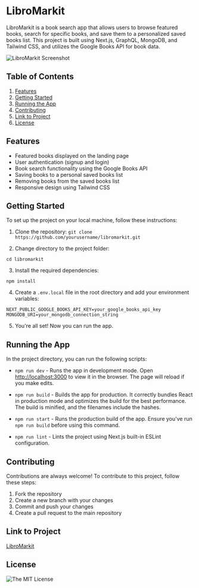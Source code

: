 # LibroMarkit 

LibroMarkit is a book search app that allows users to browse featured books, search for specific books, and save them to a personalized saved books list. This project is built using Next.js, GraphQL, MongoDB, and Tailwind CSS, and utilizes the Google Books API for book data.

![LibroMarkit Screenshot](![LibroMarkiit_screenshot](https://user-images.githubusercontent.com/103149149/233176595-b93eceeb-210b-4b68-9e16-4db4e5bf3605.png))

## Table of Contents

1. [Features](#features)
2. [Getting Started](#getting-started)
3. [Running the App](#running-the-app)
4. [Contributing](#contributing)
5. [Link to Project](#link-to-project)
6. [License](#license)

## Features

- Featured books displayed on the landing page
- User authentication (signup and login)
- Book search functionality using the Google Books API
- Saving books to a personal saved books list
- Removing books from the saved books list
- Responsive design using Tailwind CSS

## Getting Started

To set up the project on your local machine, follow these instructions:

1. Clone the repository:
`git clone https://github.com/yourusername/libromarkit.git`

2. Change directory to the project folder:

`cd libromarkit`

3. Install the required dependencies:

`npm install`

4. Create a `.env.local` file in the root directory and add your environment variables:

`NEXT_PUBLIC_GOOGLE_BOOKS_API_KEY=your_google_books_api_key`
`MONGODB_URI=your_mongodb_connection_string`


5. You're all set! Now you can run the app.

## Running the App

In the project directory, you can run the following scripts:

- `npm run dev` - Runs the app in development mode. Open [http://localhost:3000](http://localhost:3000) to view it in the browser. The page will reload if you make edits.

- `npm run build` - Builds the app for production. It correctly bundles React in production mode and optimizes the build for the best performance. The build is minified, and the filenames include the hashes.

- `npm run start` - Runs the production build of the app. Ensure you've run `npm run build` before using this command.

- `npm run lint` - Lints the project using Next.js built-in ESLint configuration.

## Contributing

Contributions are always welcome! To contribute to this project, follow these steps:

1. Fork the repository
2. Create a new branch with your changes
3. Commit and push your changes
4. Create a pull request to the main repository

## Link to Project
[LibroMarkit](https://libro-mark-it.vercel.app/)


## License

![The MIT License](https://img.shields.io/badge/license-MIT-green)



